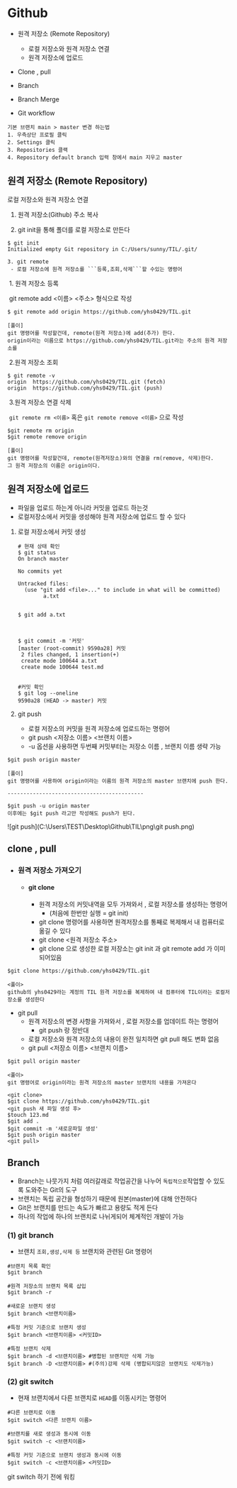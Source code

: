 # Github

- 원격 저장소 (Remote Repository)
  - 로컬 저장소와 원격 저장소 연결
  - 원격 저장소에 업로드

- Clone , pull
- Branch
- Branch Merge
- Git workflow

``` 
기본 브랜치 main > master 변경 하는법
1. 우측상단 프로필 클릭
2. Settings 클릭
3. Repositories 클랙
4. Repository default branch 입력 창에서 main 지우고 master 
```



## 원격 저장소 (Remote Repository)

로컬 저장소와 원격 저장소 연결

1. 원격 저장소(Github) 주소 복사

2. git init을 통해 폴더를 로컬 저장소로 만든다

``` 
$ git init
Initialized empty Git repository in C:/Users/sunny/TIL/.git/
```

 	3. git remote
 	 - 로컬 저장소에 원격 저장소를 ```등록,조회,삭제```할 수있는 명령어

​         1. 원격 저장소 등록

​			git remote add <이름> <주소> 형식으로 작성

``` 
$ git remote add origin https://github.com/yhs0429/TIL.git

[풀이]
git 명령어를 작성할건데, remote(원격 저장소)에 add(추가) 한다.
origin이라는 이름으로 https://github.com/yhs0429/TIL.git라는 주소의 원격 저장소를
```

​		2.원격 저장소 조회

``` 
$ git remote -v
origin  https://github.com/yhs0429/TIL.git (fetch)
origin  https://github.com/yhs0429/TIL.git (push)
```

​		3.원격 저장소 연결 삭제

​			```git remote rm <이름>``` 혹은 ```git remote remove <이름>```  으로 작성

```
$git remote rm origin
$git remote remove origin

[풀이]
git 명령어를 작성할건데, remote(원격저장소)와의 연결을 rm(remove, 삭제)한다.
그 원격 저장소의 이름은 origin이다.
```



## 원격 저장소에 업로드

- 파일을 업로드 하는게 아니라 커밋을 업로드 하는것
- 로컬저장소에서 커밋을 생성해야 원격 저장소에 업로드 할 수 있다



1. 로컬 저장소에서 커밋 생성

   ``` 
   # 현재 상태 확인
   $ git status
   On branch master
   
   No commits yet
   
   Untracked files:
     (use "git add <file>..." to include in what will be committed)
           a.txt
   
   
   $ git add a.txt
   
   
   
   $ git commit -m '커밋'
   [master (root-commit) 9590a28] 커밋
    2 files changed, 1 insertion(+)
    create mode 100644 a.txt
    create mode 100644 test.md        
   
   
   #커밋 확인
   $ git log --oneline
   9590a28 (HEAD -> master) 커밋
   ```

   

2. git push
   - 로컬 저장소의 커밋을 원격 저장소에 업로드하는 명령어
   - git push <저장소 이름> <브랜치 이름> 
   - -u 옵션을 사용하면 두번째 커밋부터는 저장소 이름 , 브랜치 이름 생략 가능

```
$git push origin master

[풀이]
git 명령어를 사용하여 origin이라는 이름의 원격 저장소의 master 브랜치에 push 한다.

-------------------------------------------

$git push -u origin master
이후에는 $git push 라고만 작성해도 push가 된다.
```



![git push](C:\Users\TEST\Desktop\Github\TIL\png\git push.png)

## clone , pull

- ### 원격 저장소 가져오기

  - #### git clone

    - 원격 저장소의 커밋내역을 모두 가져와서 , 로컬 저장소를 생성하는 명령어 
      - (처음에 한번만 실행 = git init)
    - git clone 명령어를 사용하면 원격저장소를 통째로 복제해서 내 컴퓨터로 옮길 수 있다
    - git clone <원격 저장소 주소>
    - git clone 으로 생성한 로컬 저장소는 git init 과 git remote add 가 이미 되어있음

```
$git clone https://github.com/yhs0429/TIL.git

<풀이>
github의 yhs0429라는 계정의 TIL 원격 저장소를 복제하여 내 컴퓨터에 TIL이라는 로컬저장소를 생성한다
```



- git pull
  - 원격 저장소의 변경 사항을 가져와서 , 로컬 저장소를 업데이트 하는 명령어
    - git push 랑 정반대
  - 로컬 저장소와 원격 저장소의 내용이 완전 일치하면 git pull 해도 변화 없음
  - git pull <저장소 이름> <브랜치 이름>

```
$git pull origin master

<풀이>
git 명령어로 origin이라는 원격 저장소의 master 브랜치의 내용을 가져온다
```



``` 
<git clone>
$git clone https://github.com/yhs0429/TIL.git
<git push 새 파일 생성 후>
$touch 123.md
$git add .
$git commit -m '새로운파일 생성'
$git push origin master
<git pull>
```



## Branch

- Branch는 나뭇가지 처럼 여러갈래로 작업공간을 나누어 ```독립적으로```작업할 수 있도록 도와주는 Git의 도구
- 브랜치는 독립 공간을 형성하기 때문에 원본(master)에 대해 안전하다
- Git은 브랜치를 만드는 속도가 빠르고 용량도 적게 든다
- 하나의 작업에 하나의 브랜치로 나뉘게되어 체계적인 개발이 가능



### (1) git branch

- 브랜치 ```조회,생성,삭제 등``` 브랜치와 관련된 Git 명령어

```
#브랜치 목록 확인
$git branch

#원격 저장소의 브랜치 목록 삽입
$git branch -r

#새로운 브랜치 생성
$git branch <브랜치이름>

#특정 커밋 기준으로 브랜치 생성
$git branch <브랜치이름> <커밋ID>

#특정 브랜치 삭제
$git branch -d <브랜치이름> #병합된 브랜치만 삭제 가능
$git branch -D <브랜치이름> #(주의)강제 삭제 (병합되지않은 브랜치도 삭제가능)
```



### (2) git switch

- 현재 브랜치에서 다른 브랜치로 ```HEAD```를 이동시키는 명령어

```
#다른 브랜치로 이동
$git switch <다른 브랜치 이름>

#브랜치를 새로 생성과 동시에 이동
$git switch -c <브랜치이름>

#특정 커밋 기준으로 브랜치 생성과 동시에 이동
$git switch -c <브랜치이름> <커밋ID>
```

git switch 하기 전에 워킹
